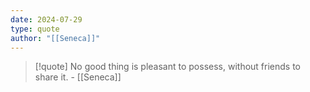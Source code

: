 ```yaml
---
date: 2024-07-29
type: quote
author: "[[Seneca]]"
---
```


> [!quote]
> No good thing is pleasant to possess, without friends to share it. - [[Seneca]]

